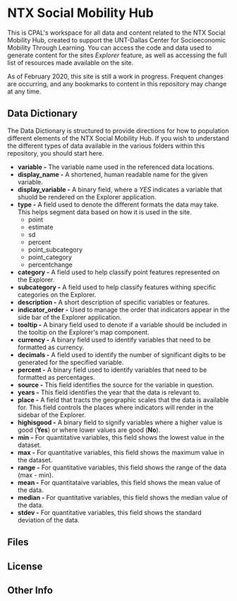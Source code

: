 # NTX Social Mobility Hub
This is CPAL's workspace for all data and content related to the NTX Social Mobility Hub, created to support the UNT-Dallas Center for Socioeconomic Mobility Through Learning. You can access the code and data used to generate content for the sites *Explorer* feature, as well as accessing the full list of resources made available on the site. 

As of February 2020, this site is still a work in progress. Frequent changes are occurring, and any bookmarks to content in this repository may change at any time.

## Data Dictionary
The Data Dictionary is structured to provide directions for how to population different elements of the NTX Social Mobility Hub. If you wish to understand the different types of data available in the various folders within this repository, you should start here. 

* **variable -** The variable name used in the referenced data locations.
* **display_name -** A shortened, human readable name for the given variable.
* **display_variable -** A binary field, where a *YES* indicates a variable that shuold be rendered on the Explorer application.
* **type -** A field used to denote the different formats the data may take. This helps segment data based on how it is used in the site.
  * point
  * estimate
  * sd
  * percent
  * point_subcategory
  * point_category
  * percentchange
* **category -** A field used to help classify point features represented on the Explorer.
* **subcategory -** A field used to help classify features withing specific categories on the Explorer.
* **description -** A short description of specific variables or features.
* **indicator_order -** Used to manage the order that indicators appear in the side bar of the Explorer application.
* **tooltip -** A binary field used to denote if a variable should be included in the tooltip on the Explorer's map component.
* **currency -** A binary field used to identify variables that need to be formatted as currency.
* **decimals -** A field used to identify the number of significant digits to be generated for the specified variable.
* **percent -** A binary field used to identify variables that need to be formatted as percentages.
* **source -** This field identifies the source for the variable in question.
* **years -** This field identifies the year that the data is relevant to.
* **place -** A field that tracts the geographic scales that the data is available for. This field controls the places where indicators will render in the sidebar of the Explorer. 
* **highisgood -** A binary field to signify variables where a higher value is good (**Yes**) or where lower values are good (**No**). 
* **min -** For quantitative variables, this field shows the lowest value in the dataset.
* **max -** For quantitative variables, this field shows the maximum value in the dataset.
* **range -** For quantitative variables, this field shows the range of the data (max - min). 
* **mean -** For quantitataive variables, this field shows the mean value of the data. 
* **median -** For quantitative variables, this field shows the median value of the data.
* **stdev -** For quantitative variables, this field shows the standard deviation of the data.

## Files
## License
## Other Info
